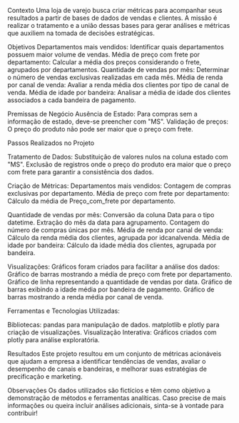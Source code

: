 Contexto
Uma loja de varejo busca criar métricas para acompanhar seus resultados a partir de bases de dados de vendas e clientes. A missão é realizar o tratamento e a união dessas bases para gerar análises e métricas que auxiliem na tomada de decisões estratégicas.

Objetivos
Departamentos mais vendidos: Identificar quais departamentos possuem maior volume de vendas.
Média de preço com frete por departamento: Calcular a média dos preços considerando o frete, agrupados por departamentos.
Quantidade de vendas por mês: Determinar o número de vendas exclusivas realizadas em cada mês.
Média de renda por canal de venda: Avaliar a renda média dos clientes por tipo de canal de venda.
Média de idade por bandeira: Analisar a média de idade dos clientes associados a cada bandeira de pagamento.

Premissas de Negócio
Ausência de Estado: Para compras sem a informação de estado, deve-se preencher com "MS".
Validação de preços: O preço do produto não pode ser maior que o preço com frete.

Passos Realizados no Projeto

Tratamento de Dados:
Substituição de valores nulos na coluna estado com "MS".
Exclusão de registros onde o preço do produto era maior que o preço com frete para garantir a consistência dos dados.

Criação de Métricas:
Departamentos mais vendidos: Contagem de compras exclusivas por departamento.
Média de preço com frete por departamento: Cálculo da média de Preço_com_frete por departamento.

Quantidade de vendas por mês:
Conversão da coluna Data para o tipo datetime.
Extração do mês da data para agrupamento.
Contagem do número de compras únicas por mês.
Média de renda por canal de venda: Cálculo da renda média dos clientes, agrupada por idcanalvenda.
Média de idade por bandeira: Cálculo da idade média dos clientes, agrupada por bandeira.

Visualizações:
Gráficos foram criados para facilitar a análise dos dados:
Gráfico de barras mostrando a média de preço com frete por departamento.
Gráfico de linha representando a quantidade de vendas por data.
Gráfico de barras exibindo a idade média por bandeira de pagamento.
Gráfico de barras mostrando a renda média por canal de venda.

Ferramentas e Tecnologias Utilizadas:

Bibliotecas:
pandas para manipulação de dados.
matplotlib e plotly para criação de visualizações.
Visualização Interativa: Gráficos criados com plotly para análise exploratória.

Resultados
Este projeto resultou em um conjunto de métricas acionáveis que ajudam a empresa a identificar tendências de vendas, avaliar o desempenho de canais e bandeiras, e melhorar suas estratégias de precificação e marketing.

Observações
Os dados utilizados são fictícios e têm como objetivo a demonstração de métodos e ferramentas analíticas. Caso precise de mais informações ou queira incluir análises adicionais, sinta-se à vontade para contribuir!
